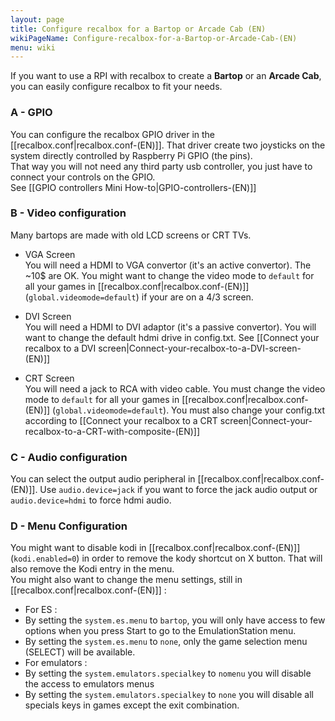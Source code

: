 ```yaml
---
layout: page
title: Configure recalbox for a Bartop or Arcade Cab (EN)
wikiPageName: Configure-recalbox-for-a-Bartop-or-Arcade-Cab-(EN)
menu: wiki
---
```


If you want to use a RPI with recalbox to create a **Bartop** or an **Arcade Cab**, you can easily configure recalbox to fit your needs.

### A - GPIO
You can configure the recalbox GPIO driver in the [[recalbox.conf|recalbox.conf-(EN)]]. That driver create two joysticks on the system directly controlled by Raspberry Pi GPIO (the pins).  
That way you will not need any third party usb controller, you just have to connect your controls on the GPIO.    
See [[GPIO controllers Mini How-to|GPIO-controllers-(EN)]]

### B - Video configuration
Many bartops are made with old LCD screens or CRT TVs.

- VGA Screen  
You will need a HDMI to VGA convertor (it's an active convertor). The ~10$ are OK. You might want to change the video mode to `default` for all your games in [[recalbox.conf|recalbox.conf-(EN)]] (`global.videomode=default`) if your are on a 4/3 screen.

- DVI Screen  
You will need a HDMI to DVI adaptor (it's a passive convertor). You will want to change the default hdmi drive in config.txt. See [[Connect your recalbox to a DVI screen|Connect-your-recalbox-to-a-DVI-screen-(EN)]]

- CRT Screen  
You will need a jack to RCA with video cable. You must change the video mode to `default` for all your games in [[recalbox.conf|recalbox.conf-(EN)]] (`global.videomode=default`). You must also change your config.txt according to [[Connect your recalbox to a CRT screen|Connect-your-recalbox-to-a-CRT-with-composite-(EN)]]


### C - Audio configuration
You can select the output audio peripheral in [[recalbox.conf|recalbox.conf-(EN)]]. Use `audio.device=jack` if you want to force the jack audio output or `audio.device=hdmi` to force hdmi audio.

### D - Menu Configuration
You might want to disable kodi in [[recalbox.conf|recalbox.conf-(EN)]] (`kodi.enabled=0`) in order to remove the kody shortcut on X button. That will also remove the Kodi entry in the menu.  
You might also want to change the menu settings, still in [[recalbox.conf|recalbox.conf-(EN)]] :
- For ES : 
 - By setting the `system.es.menu` to `bartop`, you will only have access to few options when you press Start to go to the EmulationStation menu.   
 - By setting the `system.es.menu` to `none`, only the game selection menu (SELECT) will be available.
- For emulators :
 - By setting the `system.emulators.specialkey` to `nomenu` you will disable the access to emulators menus
 - By setting the `system.emulators.specialkey` to `none` you will disable all specials keys in games except the exit combination.

